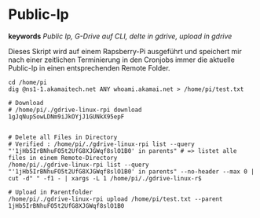 # Public-Ip

**keywords**
*Public Ip, G-Drive auf CLI, delte in gdrive, upload in gdrive*



Dieses Skript wird auf einem Rapsberry-Pi ausgeführt und speichert mir nach einer zeitlichen Terminierung in den Cronjobs immer die aktuelle Public-Ip in einen entsprechenden Remote Folder.

```
cd /home/pi
dig @ns1-1.akamaitech.net ANY whoami.akamai.net > /home/pi/test.txt

# Download
# /home/pi/./gdrive-linux-rpi download 1gJqNupSowLDNm9iJkOYjJ1GUNkX95epF


# Delete all Files in Directory
# Verified : /home/pi/./gdrive-linux-rpi list --query "'1jHb5IrBNhuFO5t2UfG8XJGWqf8slO1B0' in parents" # => listet alle files in einem Remote-Directory
/home/pi/./gdrive-linux-rpi list --query "'1jHb5IrBNhuFO5t2UfG8XJGWqf8slO1B0' in parents" --no-header --max 0 | cut -d" " -f1 - | xargs -L 1 /home/pi/./gdrive-linux-r$

# Upload in Parentfolder
/home/pi/./gdrive-linux-rpi upload /home/pi/test.txt --parent 1jHb5IrBNhuFO5t2UfG8XJGWqf8slO1B0

```